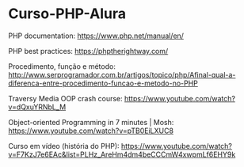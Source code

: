 # Curso-PHP-Alura

PHP documentation: https://www.php.net/manual/en/

PHP best practices: https://phptherightway.com/

Procedimento, função e método: http://www.serprogramador.com.br/artigos/topico/php/Afinal-qual-a-diferenca-entre-procedimento-funcao-e-metodo-no-PHP

Traversy Media OOP crash course: https://www.youtube.com/watch?v=dQxuYRNbL_M

Object-oriented Programming in 7 minutes | Mosh: https://www.youtube.com/watch?v=pTB0EiLXUC8

Curso em vídeo (história do PHP): https://www.youtube.com/watch?v=F7KzJ7e6EAc&list=PLHz_AreHm4dm4beCCCmW4xwpmLf6EHY9k
